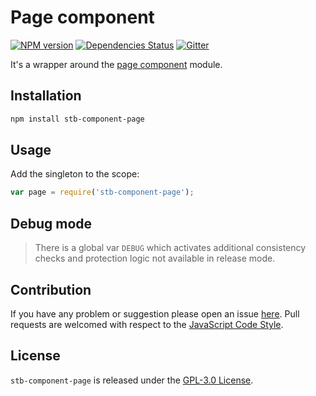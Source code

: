 Page component
==============

[![NPM version](https://img.shields.io/npm/v/stb-component-page.svg?style=flat-square)](https://www.npmjs.com/package/stb-component-page)
[![Dependencies Status](https://img.shields.io/david/stbsdk/component-page.svg?style=flat-square)](https://david-dm.org/stbsdk/component-page)
[![Gitter](https://img.shields.io/badge/gitter-join%20chat-blue.svg?style=flat-square)](https://gitter.im/DarkPark/stbsdk)


It's a wrapper around the [page component](https://github.com/spasdk/component-page) module.


## Installation ##

```bash
npm install stb-component-page
```


## Usage ##

Add the singleton to the scope:

```js
var page = require('stb-component-page');
```


## Debug mode ##

> There is a global var `DEBUG` which activates additional consistency checks and protection logic not available in release mode.


## Contribution ##

If you have any problem or suggestion please open an issue [here](https://github.com/stbsdk/component-page/issues).
Pull requests are welcomed with respect to the [JavaScript Code Style](https://github.com/DarkPark/jscs).


## License ##

`stb-component-page` is released under the [GPL-3.0 License](http://opensource.org/licenses/GPL-3.0).

